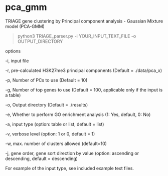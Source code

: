 # pca_gmm
TRIAGE gene clustering by Principal component analysis - Gaussian Mixture model (PCA-GMM)

> python3 TRIAGE_parser.py -i YOUR_INPUT_TEXT_FILE -o OUTPUT_DIRECTORY 

options

-i, input file

-r, pre-calculated H3K27me3 principal components (Default = ./data/pca_x)

-p, Number of PCs to use (Default = 10)

-g, Number of top genes to use (Default = 100, applicable only if the input is a table)

-o, Output directory (Default = ./results)

-e, Whether to perform GO enrichment analysis (1: Yes, default, 0: No)

-a, input type (option: table or list, default = list)

-v, verbose level (option: 1 or 0, default = 1)

-w, max. number of clusters allowed (default=10)

-j, gene order, gene sort direction by value (option: ascending or descending, default = descending)

For example of the input type, see included example text files. 
